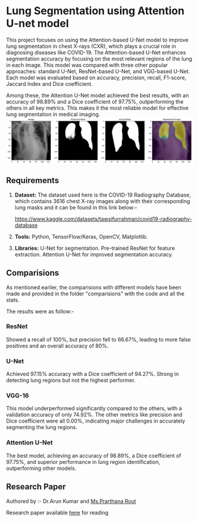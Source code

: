 # Lung Segmentation using Attention U-net model
This project focuses on using the Attention-based U-Net model to improve lung segmentation in chest X-rays (CXR), which plays a crucial role in diagnosing diseases like COVID-19. The Attention-based U-Net enhances segmentation accuracy by focusing on the most relevant regions of the lung in each image. This model was compared with three other popular approaches: standard U-Net, ResNet-based U-Net, and VGG-based U-Net. Each model was evaluated based on accuracy, precision, recall, F1-score, Jaccard Index and Dice coefficient.

Among these, the Attention U-Net model achieved the best results, with an accuracy of 98.89% and a Dice coefficient of 97.75%, outperforming the others in all key metrics. This makes it the most reliable model for effective lung segmentation in medical imaging.
![sample result](sample_result.png)
## Requirements
1. **Dataset:** The dataset used here is the COVID-19 Radiography Database, which contains 3616 chest X-ray images along with their corresponding lung masks and it can be found in this link below:-

   https://www.kaggle.com/datasets/tawsifurrahman/covid19-radiography-database

2. **Tools:** Python, TensorFlow/Keras, OpenCV, Matplotlib.

3. **Libraries:** U-Net for segmentation.
           Pre-trained ResNet for feature extraction.
          Attention U-Net for improved segmentation accuracy.


## Comparisions
As mentioned earlier, the comparisions with different models have been made and provided in the folder "comparisions" with the code and all the stats.

The results were as follow:-
### ResNet
Showed a recall of 100%, but precision fell to 66.67%, leading to more false positives and an overall accuracy of 80%.
### U-Net
Achieved 97.15% accuracy with a Dice coefficient of 94.27%. Strong in detecting lung regions but not the highest performer.
### VGG-16
This model underperformed significantly compared to the others, with a validation accuracy of only 74.92%. The other metrics like precision and Dice coefficient were all 0.00%, indicating major challenges in accurately segmenting the lung regions.
### Attention U-Net
The best model, achieving an accuracy of 98.89%, a Dice coefficient of 97.75%, and superior performance in lung region identification, outperforming other models.

## Research Paper
Authored by :- Dr.Arun Kumar and [Ms.Prarthana Rout](https://www.linkedin.com/in/lassya/)

Research paper available [here](research_paper.pdf) for reading
